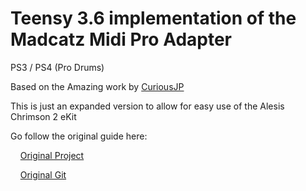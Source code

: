 # Teensy 3.6 implementation of the Madcatz Midi Pro Adapter
PS3 / PS4 (Pro Drums)

Based on the Amazing work by [CuriousJP](https://github.com/curiousjp)

This is just an expanded version to allow for easy use of the Alesis Chrimson 2 eKit

Go follow the original guide here: 

&nbsp;&nbsp;&nbsp;&nbsp;[Original Project](http://progsoc.org/~curious/rock_band/diy_midi_pro_adapter2.html)

&nbsp;&nbsp;&nbsp;&nbsp;[Original Git](https://github.com/curiousjp/mpa-firmware)
